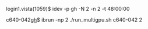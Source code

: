 login1.vista(1059)$ idev -p gh -N 2 -n 2 -t 48:00:00

c640-042[gh](1045)$ ibrun -np 2 ./run_multigpu.sh c640-042 2
